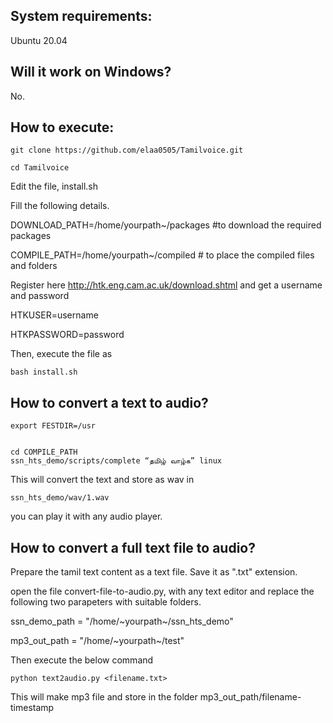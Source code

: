 
## System requirements:

Ubuntu 20.04

## Will it work on Windows?

No. 


## How to execute:


```
git clone https://github.com/elaa0505/Tamilvoice.git

cd Tamilvoice

```

Edit the file, install.sh

Fill the following details.

DOWNLOAD_PATH=/home/yourpath~/packages  #to download the required packages

COMPILE_PATH=/home/yourpath~/compiled   # to place the compiled files and folders


Register here http://htk.eng.cam.ac.uk/download.shtml and get a username and password

HTKUSER=username

HTKPASSWORD=password


Then, execute the file as

```
bash install.sh

```


## How to convert a text to audio?

```
export FESTDIR=/usr


cd COMPILE_PATH
ssn_hts_demo/scripts/complete “தமிழ் வாழ்க” linux

```


This will convert the text and store as wav in

```
ssn_hts_demo/wav/1.wav

```

you can play it with any audio player.



## How to convert a full text file to audio?

Prepare the tamil text content as a text file. Save it as ".txt" extension.

open the file convert-file-to-audio.py, with any text editor and replace the following two parapeters with suitable folders.

ssn_demo_path = "/home/~yourpath~/ssn_hts_demo"

mp3_out_path = "/home/~yourpath~/test"


Then execute the below command

```
python text2audio.py <filename.txt>
```

This will make mp3 file and store in the folder mp3_out_path/filename-timestamp
